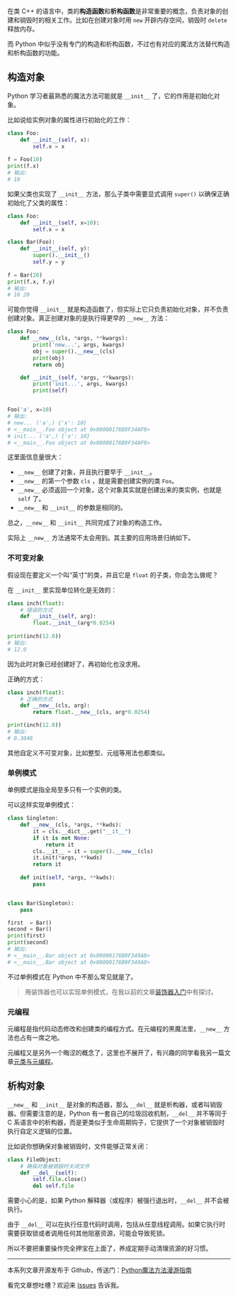 在类 C++ 的语言中，类的**构造函数**和**析构函数**是非常重要的概念，负责对象的创建和销毁时的相关工作。比如在创建对象时用 `new` 开辟内存空间，销毁时 `delete` 释放内存。

而 Python 中似乎没有专门的构造和析构函数，不过也有对应的魔法方法替代构造和析构函数的功能。

## 构造对象

Python 学习者最熟悉的魔法方法可能就是 `__init__` 了，它的作用是初始化对象。

比如说给实例对象的属性进行初始化的工作：

```python
class Foo:
    def __init__(self, x):
        self.x = x
    
f = Foo(10)
print(f.x)
# 输出:
# 10
```

如果父类也实现了 `__init__` 方法，那么子类中需要显式调用 `super()` 以确保正确初始化了父类的属性：

```python
class Foo:
    def __init__(self, x=10):
        self.x = x

class Bar(Foo):
    def __init__(self, y):
        super().__init__()
        self.y = y
    
f = Bar(20)
print(f.x, f.y)
# 输出:
# 10 20
```

可能你觉得 `__init__` 就是构造函数了，但实际上它只负责初始化对象，并不负责创建对象。真正创建对象的是执行得更早的 `__new__` 方法：

```python
class Foo:
    def __new__(cls, *args, **kwargs):
        print('new...', args, kwargs)
        obj = super().__new__(cls)
        print(obj)
        return obj

    def __init__(self, *args, **kwargs):
        print('init...', args, kwargs)
        print(self)


Foo('a', x=10)
# 输出:
# new... ('a',) {'x': 10}
# <__main__.Foo object at 0x00000176B9F34AF0>
# init... ('a',) {'x': 10}
# <__main__.Foo object at 0x00000176B9F34AF0>
```

这里面信息量很大：

- `__new__` 创建了对象，并且执行要早于 `__init__`。
- `__new__` 的第一个参数 `cls` ，就是需要创建实例的类 `Foo`。
- `__new__` 必须返回一个对象，这个对象其实就是创建出来的类实例，也就是 `self` 了。
- `__new__` 和 `__init__` 的参数是相同的。

总之，`__new__` 和 `__init__` 共同完成了对象的构造工作。

实际上 `__new__` 方法通常不太会用到。其主要的应用场景归纳如下。

### 不可变对象

假设现在要定义一个叫“英寸”的类，并且它是 `float` 的子类，你会怎么做呢？

在 `__init__` 里实现单位转化是无效的：

```python
class inch(float):
    # 错误的方式
    def __init__(self, arg):
        float.__init__(arg*0.0254)
        
print(inch(12.0))
# 输出:
# 12.0
```

因为此时对象已经创建好了，再初始化也没求用。

正确的方式：

```python
class inch(float):
    # 正确的方式
    def __new__(cls, arg):
        return float.__new__(cls, arg*0.0254)

print(inch(12.0))
# 输出:
# 0.3048
```

其他自定义不可变对象，比如整型、元组等用法也都类似。

### 单例模式

单例模式是指全局至多只有一个实例的类。

可以这样实现单例模式：

```python
class Singleton:
    def __new__(cls, *args, **kwds):
        it = cls.__dict__.get("__it__")
        if it is not None:
            return it
        cls.__it__ = it = super().__new__(cls)
        it.init(*args, **kwds)
        return it
    
    def init(self, *args, **kwds):
        pass


class Bar(Singleton):
    pass

first  = Bar()
second = Bar()
print(first)
print(second)
# 输出:
# <__main__.Bar object at 0x00000176B9F349A0>
# <__main__.Bar object at 0x00000176B9F349A0>
```

不过单例模式在 Python 中不那么常见就是了。

> 用装饰器也可以实现单例模式，在我以前的文章[装饰器入门](https://www.dusaiphoto.com/article/139/)中有探讨。

### 元编程

元编程是指代码动态修改和创建类的编程方式。在元编程的黑魔法里，`__new__` 方法也占有一席之地。

元编程又是另外一个晦涩的概念了，这里也不展开了，有兴趣的同学看我另一篇文章[元类与元编程](https://www.dusaiphoto.com/article/142/)。

## 析构对象

`__new__` 和 `__init__` 是对象的构造器，那么 `__del__` 就是析构器，或者叫销毁器。但需要注意的是，Python 有一套自己的垃圾回收机制，`__del__` 并不等同于 C 系语言中的析构器，而是更类似于生命周期钩子，它提供了一个对象被销毁时执行自定义逻辑的位置。

比如说你想确保对象被销毁时，文件能够正常关闭：

```python
class FileObject:
    # 确保对象被销毁时关闭文件
    def __del__(self):
        self.file.close()
        del self.file
```

需要小心的是，如果 Python 解释器（或程序）被强行退出时，`__del__` 并不会被执行。

由于 `__del__` 可以在执行任意代码时调用，包括从任意线程调用。如果它执行时需要获取锁或者调用任何其他阻塞资源，可能会导致死锁。

所以不要把重要操作完全押宝在上面了，养成定期手动清理资源的好习惯。

---

本系列文章开源发布于 Github，传送门：[Python魔法方法漫游指南](https://github.com/stacklens/python-magic-method-cookbook)

看完文章想吐槽？欢迎来 [Issues](https://github.com/stacklens/python-magic-method-cookbook/issues) 告诉我。